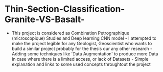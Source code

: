 # Thin-Section-Classification-Granite-VS-Basalt-
- This project is considered as Combination Petrographique (microscopique) Studies and Deep learning CNN model - I attempted to make the project legible for any Geologist, Geoscientist who wants to build a similar project probably for the thesis our any other research  - Adding some techniques like 'Data Augmentation' to produce more Data in case where there is a limited access, or lack of Datasets  - Simple explanation and links to some used concepts throughtout the project  
